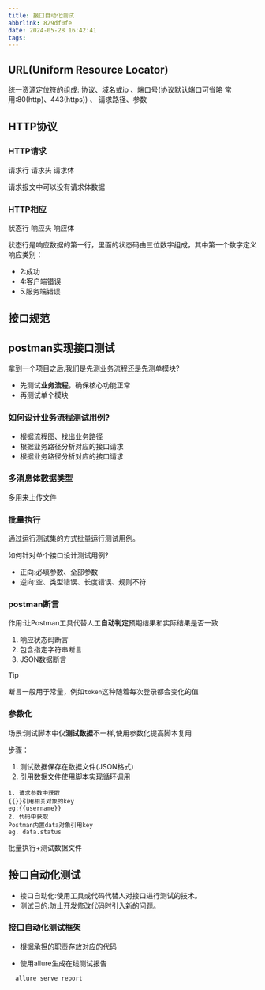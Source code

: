 ```yaml
---
title: 接口自动化测试
abbrlink: 829df0fe
date: 2024-05-28 16:42:41
tags:
---
```


## URL(Uniform Resource Locator)

统一资源定位符的组成: 协议、域名或ip 、端口号(协议默认端口可省略 常用:80(http)、443(https)) 、 请求路径、参数

## HTTP协议

### HTTP请求

请求行 请求头 请求体

请求报文中可以没有请求体数据

### HTTP相应

状态行 响应头 响应体

状态行是响应数据的第一行，里面的状态码由三位数字组成，其中第一个数字定义响应类别：

- 2:成功
- 4:客户端错误
- 5.服务端错误

## 接口规范

## postman实现接口测试

拿到一个项目之后,我们是先测业务流程还是先测单模块?

- 先测试**业务流程**，确保核心功能正常
- 再测试单个模块

### 如何设计业务流程测试用例?

- 根据流程图、找出业务路径
- 根据业务路径分析对应的接口请求
- 根据业务路径分析对应的接口请求

### 多消息体数据类型

多用来上传文件

### 批量执行

通过运行测试集的方式批量运行测试用例。

如何针对单个接口设计测试用例?

- 正向:必填参数、全部参数
- 逆向:空、类型错误、长度错误、规则不符

### postman断言

作用:让Postman工具代替人工**自动判定**预期结果和实际结果是否一致

1. 响应状态码断言
1. 包含指定字符串断言
1. JSON数据断言

> [!TIP]
> 断言一般用于常量，例如`token`这种随着每次登录都会变化的值

### 参数化

场景:测试脚本中仅**测试数据**不一样,使用参数化提高脚本复用

步骤：

1. 测试数据保存在数据文件(JSON格式)
2. 引用数据文件使用脚本实现循环调用

```plaintext
1. 请求参数中获取
{{}}引用相关对象的key
eg:{{username}}
2. 代码中获取
Postman内置data对象引用key
eg. data.status
```

批量执行+测试数据文件

## 接口自动化测试

- 接口自动化:使用工具或代码代替人对接口进行测试的技术。
- 测试目的:防止开发修改代码时引入新的问题。

### 接口自动化测试框架

- 根据承担的职责存放对应的代码

- 使用allure生成在线测试报告

```plaintext
  allure serve report
```
